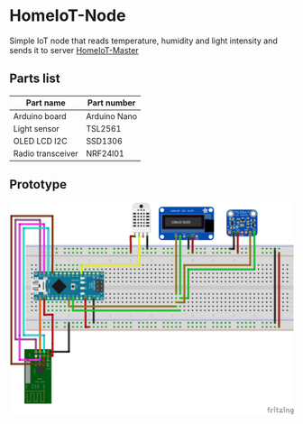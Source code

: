 # HomeIoT-Node
Simple IoT node that reads temperature, humidity and light intensity and sends it to server [HomeIoT-Master](https://github.com/kirek007/homeiot-master)

## Parts list

Part name | Part number
------------ | -------------
Arduino board | Arduino Nano  
Light sensor | TSL2561
OLED LCD I2C | SSD1306
Radio transceiver | NRF24l01

## Prototype

![Prototype](/_docs/NodeBoard_bb.png)
